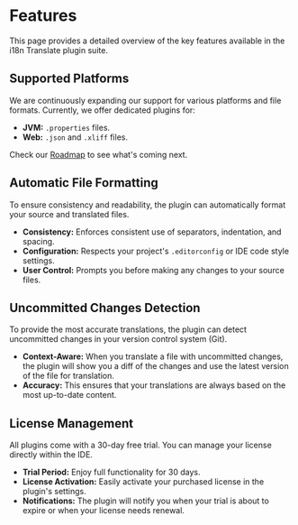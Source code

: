 # Features

This page provides a detailed overview of the key features available in the i18n Translate plugin suite.

## Supported Platforms

We are continuously expanding our support for various platforms and file formats. Currently, we offer dedicated plugins for:

*   **JVM:** `.properties` files.
*   **Web:** `.json` and `.xliff` files.

Check our [Roadmap](https://github.com/eastgatedev/i18n-translate-community/blob/main/ROADMAP.md) to see what's coming next.

## Automatic File Formatting

To ensure consistency and readability, the plugin can automatically format your source and translated files.

*   **Consistency:** Enforces consistent use of separators, indentation, and spacing.
*   **Configuration:** Respects your project's `.editorconfig` or IDE code style settings.
*   **User Control:** Prompts you before making any changes to your source files.

## Uncommitted Changes Detection

To provide the most accurate translations, the plugin can detect uncommitted changes in your version control system (Git).

*   **Context-Aware:** When you translate a file with uncommitted changes, the plugin will show you a diff of the changes and use the latest version of the file for translation.
*   **Accuracy:** This ensures that your translations are always based on the most up-to-date content.

## License Management

All plugins come with a 30-day free trial. You can manage your license directly within the IDE.

*   **Trial Period:** Enjoy full functionality for 30 days.
*   **License Activation:** Easily activate your purchased license in the plugin's settings.
*   **Notifications:** The plugin will notify you when your trial is about to expire or when your license needs renewal.
